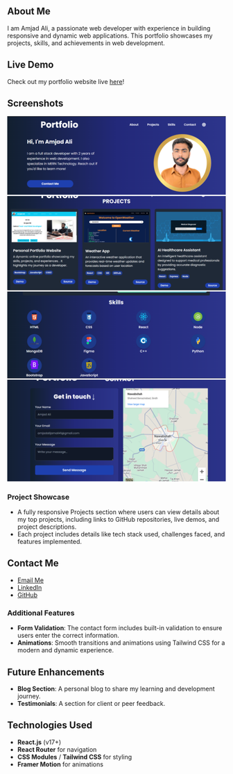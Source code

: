 ## About Me
I am Amjad Ali, a passionate web developer with experience in building responsive and dynamic web applications. This portfolio showcases my projects, skills, and achievements in web development.

## Live Demo
Check out my portfolio website live [here](https://Amjadjamali32.gihub.io/Amjad-Portfolio)!


## Screenshots
![Home Page](/src/Public/home.png)
![Projects Section](/src/Public/projects.png)
![Skills Section](/src/Public/skills.png)
![Contact Section](/src/Public/contact.png)

### Project Showcase
- A fully responsive Projects section where users can view details about my top projects, including links to GitHub repositories, live demos, and project descriptions.
- Each project includes details like tech stack used, challenges faced, and features implemented.

## Contact Me
- [Email Me](amjadalijamali41@gmail.com)
- [LinkedIn](https://www.linkedin.com/in/amjad-ali-271430253)
- [GitHub](https://github.com/Amjadjamali32)


### Additional Features
- **Form Validation**: The contact form includes built-in validation to ensure users enter the correct information.
- **Animations**: Smooth transitions and animations using Tailwind CSS for a modern and dynamic experience.

## Future Enhancements
- **Blog Section**: A personal blog to share my learning and development journey.
- **Testimonials**: A section for client or peer feedback.


## Technologies Used
- **React.js** (v17+)
- **React Router** for navigation
- **CSS Modules** / **Tailwind CSS** for styling
- **Framer Motion** for animations
 